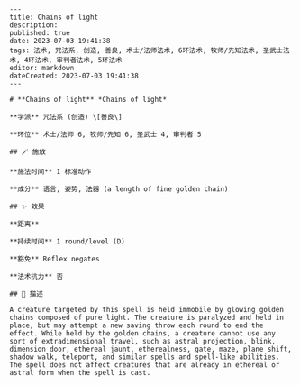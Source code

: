 
    ---
    title: Chains of light
    description: 
    published: true
    date: 2023-07-03 19:41:38
    tags: 法术, 咒法系, 创造, 善良, 术士/法师法术, 6环法术, 牧师/先知法术, 圣武士法术, 4环法术, 审判者法术, 5环法术
    editor: markdown
    dateCreated: 2023-07-03 19:41:38
    ---

    # **Chains of light** *Chains of light*

    **学派** 咒法系 (创造) \[善良\] 

    **环位** 术士/法师 6, 牧师/先知 6, 圣武士 4, 审判者 5

    ## 🪄 施放

    **施法时间** 1 标准动作

    **成分** 语言, 姿势, 法器 (a length of fine golden chain)

    ## ✨ 效果  

    **距离**   

    **持续时间** 1 round/level (D) 

    **豁免** Reflex negates

    **法术抗力** 否

    ## 📖 描述

    A creature targeted by this spell is held immobile by glowing golden chains composed of pure light. The creature is paralyzed and held in place, but may attempt a new saving throw each round to end the effect. While held by the golden chains, a creature cannot use any sort of extradimensional travel, such as astral projection, blink, dimension door, ethereal jaunt, etherealness, gate, maze, plane shift, shadow walk, teleport, and similar spells and spell-like abilities. The spell does not affect creatures that are already in ethereal or astral form when the spell is cast.
    